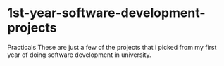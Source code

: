 # 1st-year-software-development-projects
Practicals
These are just a few of the projects that i picked from my first year of doing software development in university.

